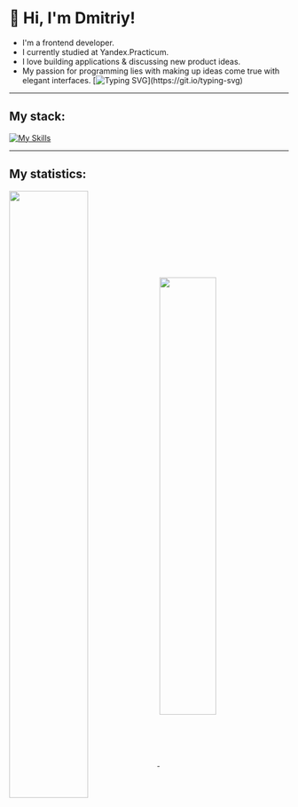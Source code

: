 # 👋 Hi, I'm Dmitriy!
* I'm a frontend developer.
* I currently studied at Yandex.Practicum.
* I love building applications & discussing new product ideas.
* My passion for programming lies with making up ideas come true with elegant interfaces.
[![Typing SVG](https://readme-typing-svg.herokuapp.com?color=%2336BCF7&lines=Welcome+to+my+page!!!)](https://git.io/typing-svg)
___
## My stack:

[![My Skills](https://skills.thijs.gg/icons?i=html,css,js,react,nodejs,git,mongodb,jquery,webpack,vscode,figma)](https://skills.thijs.gg)
___
## My statistics:

<a href="https://github.com/anuraghazra/github-readme-stats">
  <img align="center" width="53%" src="https://github-readme-stats.vercel.app/api?username=Loner789&show_icons=true&hide=stars,contributes&theme=default" />
</a>
<a href="https://github.com/anuraghazra/github-readme-stats">
  <img align="center" width="45%" src="https://github-readme-stats.vercel.app/api/top-langs/?username=Loner789&layout=compact" />
</a>
